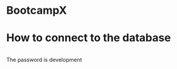 # BootcampX

# How to connect to the database
```psql -h localhost -p 5432 -U development bootcampx
```
The password is development

